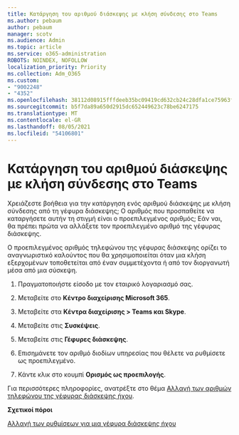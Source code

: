 ```yaml
---
title: Κατάργηση του αριθμού διάσκεψης με κλήση σύνδεσης στο Teams
ms.author: pebaum
author: pebaum
manager: scotv
ms.audience: Admin
ms.topic: article
ms.service: o365-administration
ROBOTS: NOINDEX, NOFOLLOW
localization_priority: Priority
ms.collection: Adm_O365
ms.custom:
- "9002248"
- "4352"
ms.openlocfilehash: 38112d08915fffdeeb35bc09419cd632cb24c28dfa1ce75963f0217fc274d67e
ms.sourcegitcommit: b5f7da89a650d2915dc652449623c78be6247175
ms.translationtype: MT
ms.contentlocale: el-GR
ms.lasthandoff: 08/05/2021
ms.locfileid: "54106801"
---
```

# <a name="teams-dial-in-conferencing-number-removal"></a>Κατάργηση του αριθμού διάσκεψης με κλήση σύνδεσης στο Teams

Χρειάζεστε βοήθεια για την κατάργηση ενός αριθμού διάσκεψης με κλήση σύνδεσης από τη γέφυρα διάσκεψης; Ο αριθμός που προσπαθείτε να καταργήσετε αυτήν τη στιγμή είναι ο προεπιλεγμένος αριθμός; Εάν ναι, θα πρέπει πρώτα να αλλάξετε τον προεπιλεγμένο αριθμό της γέφυρας διάσκεψης.

Ο προεπιλεγμένος αριθμός τηλεφώνου της γέφυρας διάσκεψης ορίζει το αναγνωριστικό καλούντος που θα χρησιμοποιείται όταν μια κλήση εξερχομένων τοποθετείται από έναν συμμετέχοντα ή από τον διοργανωτή μέσα από μια σύσκεψη.

1. Πραγματοποιήστε είσοδο με τον εταιρικό λογαριασμό σας.

2. Μεταβείτε στο **Κέντρο διαχείρισης Microsoft 365**.

3. Μεταβείτε στα **Κέντρα διαχείρισης > Teams και Skype**.

4. Μεταβείτε στις **Συσκέψεις**.

5. Μεταβείτε στις **Γέφυρες διάσκεψης**.

6. Επισημάνετε τον αριθμό διοδίων υπηρεσίας που θέλετε να ρυθμίσετε ως προεπιλεγμένο.

7. Κάντε κλικ στο κουμπί **Ορισμός ως προεπιλογής**.

Για περισσότερες πληροφορίες, ανατρέξτε στο θέμα [Αλλαγή των αριθμών τηλεφώνου της γέφυρας διάσκεψης ήχου](https://docs.microsoft.com/microsoftteams/change-the-phone-numbers-on-your-audio-conferencing-bridge).

**Σχετικοί πόροι**

[Αλλαγή των ρυθμίσεων για μια γέφυρα διάσκεψης ήχου](https://docs.microsoft.com/microsoftteams/change-the-settings-for-an-audio-conferencing-bridge)
